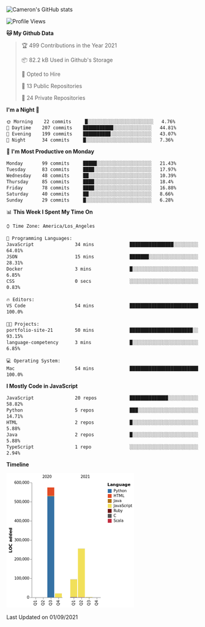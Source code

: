 ![Cameron's GitHub stats](https://github-readme-stats.vercel.app/api?username=gouldcs&show_icons=true&theme=great-gatsby&show_icons=true&count_private=true)


<!--START_SECTION:waka-->
![Profile Views](http://img.shields.io/badge/Profile%20Views-5-blue)

**🐱 My Github Data** 

> 🏆 499 Contributions in the Year 2021
 > 
> 📦 82.2 kB Used in Github's Storage 
 > 
> 💼 Opted to Hire
 > 
> 📜 13 Public Repositories 
 > 
> 🔑 24 Private Repositories  
 > 
**I'm a Night 🦉** 

```text
🌞 Morning    22 commits     █░░░░░░░░░░░░░░░░░░░░░░░░   4.76% 
🌆 Daytime    207 commits    ███████████░░░░░░░░░░░░░░   44.81% 
🌃 Evening    199 commits    ██████████░░░░░░░░░░░░░░░   43.07% 
🌙 Night      34 commits     █░░░░░░░░░░░░░░░░░░░░░░░░   7.36%

```
📅 **I'm Most Productive on Monday** 

```text
Monday       99 commits     █████░░░░░░░░░░░░░░░░░░░░   21.43% 
Tuesday      83 commits     ████░░░░░░░░░░░░░░░░░░░░░   17.97% 
Wednesday    48 commits     ██░░░░░░░░░░░░░░░░░░░░░░░   10.39% 
Thursday     85 commits     ████░░░░░░░░░░░░░░░░░░░░░   18.4% 
Friday       78 commits     ████░░░░░░░░░░░░░░░░░░░░░   16.88% 
Saturday     40 commits     ██░░░░░░░░░░░░░░░░░░░░░░░   8.66% 
Sunday       29 commits     █░░░░░░░░░░░░░░░░░░░░░░░░   6.28%

```


📊 **This Week I Spent My Time On** 

```text
⌚︎ Time Zone: America/Los_Angeles

💬 Programming Languages: 
JavaScript               34 mins             ████████████████░░░░░░░░░   64.01% 
JSON                     15 mins             ███████░░░░░░░░░░░░░░░░░░   28.31% 
Docker                   3 mins              █░░░░░░░░░░░░░░░░░░░░░░░░   6.85% 
CSS                      0 secs              ░░░░░░░░░░░░░░░░░░░░░░░░░   0.83%

🔥 Editors: 
VS Code                  54 mins             █████████████████████████   100.0%

🐱‍💻 Projects: 
portfolio-site-21        50 mins             ███████████████████████░░   93.15% 
language-competency      3 mins              █░░░░░░░░░░░░░░░░░░░░░░░░   6.85%

💻 Operating System: 
Mac                      54 mins             █████████████████████████   100.0%

```

**I Mostly Code in JavaScript** 

```text
JavaScript               20 repos            ██████████████░░░░░░░░░░░   58.82% 
Python                   5 repos             ███░░░░░░░░░░░░░░░░░░░░░░   14.71% 
HTML                     2 repos             █░░░░░░░░░░░░░░░░░░░░░░░░   5.88% 
Java                     2 repos             █░░░░░░░░░░░░░░░░░░░░░░░░   5.88% 
TypeScript               1 repo              ░░░░░░░░░░░░░░░░░░░░░░░░░   2.94%

```


**Timeline**

![Chart not found](https://raw.githubusercontent.com/gouldcs/gouldcs/main/charts/bar_graph.png) 


 Last Updated on 01/09/2021
<!--END_SECTION:waka-->

<!--
**gouldcs/gouldcs** is a ✨ _special_ ✨ repository because its `README.md` (this file) appears on your GitHub profile.

Here are some ideas to get you started:

- 🔭 I’m currently working on ...
- 🌱 I’m currently learning ...
- 👯 I’m looking to collaborate on ...
- 🤔 I’m looking for help with ...
- 💬 Ask me about ...
- 📫 How to reach me: ...
- 😄 Pronouns: ...
- ⚡ Fun fact: ...
-->
